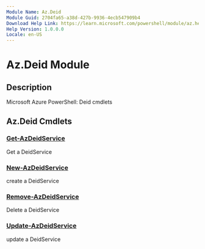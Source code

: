 ```yaml
---
Module Name: Az.Deid
Module Guid: 2704fa65-a38d-427b-9936-4ecb547909b4
Download Help Link: https://learn.microsoft.com/powershell/module/az.healthdataaiservices
Help Version: 1.0.0.0
Locale: en-US
---
```


# Az.Deid Module

## Description

Microsoft Azure PowerShell: Deid cmdlets

## Az.Deid Cmdlets

### [Get-AzDeidService](Get-AzDeidService.md)

Get a DeidService

### [New-AzDeidService](New-AzDeidService.md)

create a DeidService

### [Remove-AzDeidService](Remove-AzDeidService.md)

Delete a DeidService

### [Update-AzDeidService](Update-AzDeidService.md)

update a DeidService
